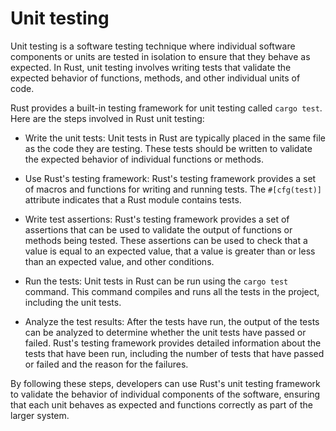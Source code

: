 # Unit testing

Unit testing is a software testing technique where individual software components or units are tested in isolation to ensure that they behave as expected. In Rust, unit testing involves writing tests that validate the expected behavior of functions, methods, and other individual units of code.

Rust provides a built-in testing framework for unit testing called `cargo test`. Here are the steps involved in Rust unit testing:

* Write the unit tests: Unit tests in Rust are typically placed in the same file as the code they are testing. These tests should be written to validate the expected behavior of individual functions or methods.

* Use Rust's testing framework: Rust's testing framework provides a set of macros and functions for writing and running tests. The `#[cfg(test)]` attribute indicates that a Rust module contains tests.

* Write test assertions: Rust's testing framework provides a set of assertions that can be used to validate the output of functions or methods being tested. These assertions can be used to check that a value is equal to an expected value, that a value is greater than or less than an expected value, and other conditions.

* Run the tests: Unit tests in Rust can be run using the `cargo test` command. This command compiles and runs all the tests in the project, including the unit tests.

* Analyze the test results: After the tests have run, the output of the tests can be analyzed to determine whether the unit tests have passed or failed. Rust's testing framework provides detailed information about the tests that have been run, including the number of tests that have passed or failed and the reason for the failures.

By following these steps, developers can use Rust's unit testing framework to validate the behavior of individual components of the software, ensuring that each unit behaves as expected and functions correctly as part of the larger system.